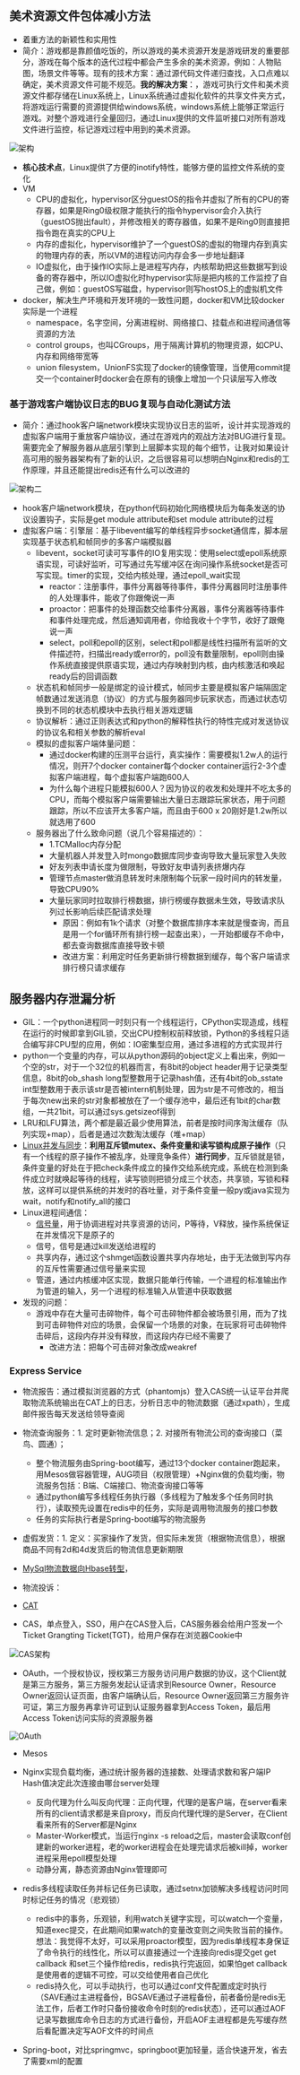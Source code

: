 

## 美术资源文件包体减小方法

- 着重方法的新颖性和实用性
- 简介：游戏都是靠颜值吃饭的，所以游戏的美术资源开发是游戏研发的重要部分，游戏在每个版本的迭代过程中都会产生多余的美术资源，例如：人物贴图，场景文件等等。现有的技术方案：通过源代码文件递归查找，入口点难以确定，美术资源文件可能不规范。**我的解决方案**：，游戏可执行文件和美术资源文件都存储在Linux系统上，Linux系统通过虚拟化软件的共享文件夹方式，将游戏运行需要的资源提供给windows系统，windows系统上能够正常运行游戏。对整个游戏进行全量回归，通过Linux提供的文件监听接口对所有游戏文件进行监控，标记游戏过程中用到的美术资源。

![架构](./架构.png)

- **核心技术点**，Linux提供了方便的inotify特性，能够方便的监控文件系统的变化
- VM
  - CPU的虚拟化，hypervisor区分guestOS的指令并虚拟了所有的CPU的寄存器，如果是Ring0级权限才能执行的指令hypervisor会介入执行（guestOS抛出fault），并修改相关的寄存器值，如果不是Ring0则直接把指令跑在真实的CPU上
  - 内存的虚拟化，hypervisor维护了一个guestOS的虚拟的物理内存到真实的物理内存的表，所以VM的进程访问内存会多一步地址翻译
  - IO虚拟化，由于操作IO实际上是进程写内存，内核帮助把这些数据写到设备的寄存器中，所以IO虚拟化时hypervisor实际是把内核的工作监控了自己做，例如：guestOS写磁盘，hypervisor则写hostOS上的虚拟机文件
- docker，解决生产环境和开发环境的一致性问题，docker和VM比较docker实际是一个进程
  - namespace，名字空间，分离进程树、网络接口、挂载点和进程间通信等资源的方法
  - control groups，也叫CGroups，用于隔离计算机的物理资源，如CPU、内存和网络带宽等
  - union filesystem，UnionFS实现了docker的镜像管理，当使用commit提交一个container时docker会在原有的镜像上增加一个只读层写入修改

### 基于游戏客户端协议日志的BUG复现与自动化测试方法

- 简介：通过hook客户端network模块实现协议日志的监听，设计并实现游戏的虚拟客户端用于重放客户端协议，通过在游戏内的观战方法对BUG进行复现。需要完全了解服务器从底层引擎到上层脚本实现的每个细节，让我对如果设计高可用的服务器架构有了新的认识，之后很容易可以想明白Nginx和redis的工作原理，并且还能提出redis还有什么可以改进的

![架构二](./架构二.png)

- hook客户端network模块，在python代码初始化网络模块后为每条发送的协议设置钩子，实际是get module attribute和set module attribute的过程
- 虚拟客户端：引擎层：基于libevent编写的单线程异步socket通信库，脚本层实现基于状态机和帧同步的多客户端模拟器
  - libevent，socket可读可写事件的IO复用实现：使用select或epoll系统原语实现，可读好监听，可写通过先写缓冲区在询问操作系统socket是否可写实现。timer的实现，交给内核处理，通过epoll_wait实现
    - reactor：注册事件，事件分离器等待事件，事件分离器同时注册事件的人处理事件，能收了你跟俺说一声
    - proactor：把事件的处理函数交给事件分离器，事件分离器等待事件和事件处理完成，然后通知调用者，你给我收十个字节，收好了跟俺说一声
    - select，poll和epoll的区别，select和poll都是线性扫描所有监听的文件描述符，扫描出ready或error的，poll没有数量限制，epoll则由操作系统直接提供原语实现，通过内存映射到内核，由内核激活和唤起ready后的回调函数
  - 状态机和帧同步一般是绑定的设计模式，帧同步主要是模拟客户端隔固定帧数通过发送消息（协议）的方式与服务器同步玩家状态，而通过状态切换到不同的状态机模块中去执行相关游戏逻辑
  - 协议解析：通过正则表达式和python的解释性执行的特性完成对发送协议的协议名和相关参数的解析eval
  - 模拟的虚拟客户端体量问题：
    - 通过docker构建的压测平台运行，真实操作：需要模拟1.2w人的运行情况，则开7个docker container每个docker container运行2-3个虚拟客户端进程，每个虚拟客户端跑600人
    - 为什么每个进程只能模拟600人？因为协议的收发和处理并不吃太多的CPU，而每个模拟客户端需要输出大量日志跟踪玩家状态，用于问题跟踪，所以不应该开太多客户端，而且由于600 x 20刚好是1.2w所以就选用了600
  - 服务器出了什么致命问题（说几个容易描述的）：
    - 1.TCMalloc内存分配
    - 大量机器人并发登入时mongo数据库同步查询导致大量玩家登入失败
    - 好友列表申请长度为做限制，导致好友申请列表挤爆内存
    - 管理节点master做消息转发时未限制每个玩家一段时间内的转发量，导致CPU90%
    - 大量玩家同时拉取排行榜数据，排行榜缓存数据未生效，导致请求队列过长影响后续匹配请求处理
      - 原因：例如有1k个请求（对整个数据库排序本来就是慢查询，而且是用一个for循环所有排行榜一起查出来），一开始都缓存不命中，都去查询数据库直接导致卡顿
      - 改进方案：利用定时任务更新排行榜数据到缓存，每个客户端请求排行榜只请求缓存

## 服务器内存泄漏分析

- GIL：一个python进程同一时刻只有一个线程运行，CPython实现造成，线程在运行的时候即拿到GIL锁，交出CPU控制权前释放锁，Python的多线程只适合编写非CPU型的应用，例如：IO密集型应用，通过多进程的方式实现并行
- python一个变量的内存，可以从python源码的object定义上看出来，例如一个空的str，对于一个32位的机器而言，有8bit的object header用于记录类型信息，8bit的ob_shash long型整数用于记录hash值，还有4bit的ob_sstate int型整数用于表示该str是否被intern机制处理，因为str是不可修改的，相当于每次new出来的str对象都被放在了一个缓存池中，最后还有1bit的char数组，一共21bit，可以通过sys.getsizeof得到
- LRU和LFU算法，两个都是最近最少使用算法，前者是按时间序淘汰缓存（队列实现+map），后者是通过次数淘汰缓存（堆+map）
- [Linux并发与同步](http://www.cnblogs.com/vamei/archive/2012/10/09/2715393.html)：**利用互斥锁mutex、条件变量和读写锁构成原子操作**（只有一个线程的原子操作不被乱序，处理竞争条件）**进行同步**，互斥锁就是锁，条件变量的好处在于把check条件成立的操作交给系统完成，系统在检测到条件成立时就唤起等待的线程，读写锁则把锁分成三个状态，共享锁，写锁和释放，这样可以提供系统的并发时的吞吐量，对于条件变量一般py或java实现为wait，notify和notify_all的接口
- Linux进程间通信：
  - [信号量](https://blog.csdn.net/ljianhui/article/details/10243617)，用于协调进程对共享资源的访问，P等待，V释放，操作系统保证在并发情况下是原子的
  - 信号，信号是通过kill发送给进程的
  - 共享内存，通过这个shmget函数设置共享内存地址，由于无法做到写内存的互斥性需要通过信号量来实现
  - 管道，通过内核缓冲区实现，数据只能单行传输，一个进程的标准输出作为管道的输入，另一个进程的标准输入从管道中获取数据
- 发现的问题：
  - 游戏中存在大量可击碎物件，每个可击碎物件都会被场景引用，而为了找到可击碎物件对应的场景，会保留一个场景的对象，在玩家将可击碎物件击碎后，这段内存并没有释放，而这段内存已经不需要了
    - 改进方法：把每个可击碎对象改成weakref

### Express Service

- 物流报告：通过模拟浏览器的方式（phantomjs）登入CAS统一认证平台并爬取物流系统输出在CAT上的日志，分析日志中的物流数据（通过xpath），生成邮件报告每天发送给领导查阅

- 物流查询服务：1. 定时更新物流信息；2. 对接所有物流公司的查询接口（菜鸟、圆通）；
  - 整个物流服务由Spring-boot编写，通过13个docker container跑起来，用Mesos做容器管理，AUG项目（权限管理）+Nginx做的负载均衡，物流服务包括：B端、C端接口、物流查询接口等等
  - 通过python编写多线程任务执行器（多线程为了触发多个任务同时执行），读取预先设置在redis中的任务，实际是调用物流服务的接口参数
  - 任务的实际执行者是Spring-boot编写的物流服务
- 虚假发货：1. 定义：买家操作了发货，但实际未发货（根据物流信息），根据商品不同有2d和4d发货后的物流信息更新期限
- [MySql物流数据向Hbase转型](http://stor.51cto.com/art/201806/576466.htm)，
- 物流投诉：
- [CAT](https://github.com/dianping/cat)
- CAS，单点登入，SSO，用户在CAS登入后，CAS服务器会给用户签发一个Ticket Grangting Ticket(TGT)，给用户保存在浏览器Cookie中

![CAS架构](/Users/david/github/leetcode/project/CAS架构.png)

- OAuth，一个授权协议，授权第三方服务访问用户数据的协议，这个Client就是第三方服务，第三方服务发起认证请求到Resource Owner，Resource Owner返回认证页面，由客户端确认后，Resource Owner返回第三方服务许可证，第三方服务再拿许可证到认证服务器拿到Access Token，最后用Access Token访问实际的资源服务器

![OAuth](/Users/david/github/leetcode/project/OAuth.png)

- Mesos

- Nginx实现负载均衡，通过统计服务器的连接数、处理请求数和客户端IP Hash值决定此次连接由哪台server处理
  - 反向代理为什么叫反向代理：正向代理，代理的是客户端，在server看来所有的client请求都是来自proxy，而反向代理代理的是Server，在Client看来所有的Server都是Nginx
  - Master-Worker模式，当运行nginx -s reload之后，master会读取conf创建新的worker进程，老的worker进程会在处理完请求后被kill掉，worker进程采用epoll模型处理
  - 动静分离，静态资源由Nginx管理即可
- redis多线程读取任务并标记任务已读取，通过setnx加锁解决多线程访问时同时标记任务的情况（悲观锁）
  - redis中的事务，乐观锁，利用watch关键字实现，可以watch一个变量，知道exec提交，在此期间如果watch的变量改变则之间失败当前的操作。想法：我觉得不太好，可以采用proactor模型，因为redis单线程本身保证了命令执行的线性化，所以可以直接通过一个连接向redis提交get get callback 和set三个操作给redis，redis执行完返回，如果怕get callback是使用者的逻辑不可控，可以交给使用者自己优化
  - redis持久化，可以手动执行，也可以通过conf文件配置成定时执行（SAVE通过主进程备份，BGSAVE通过子进程备份，前者备份是redis无法工作，后者工作时只备份接收命令时刻的redis状态），还可以通过AOF记录写数据库命令日志的方式进行备份，开启AOF主进程都是先写缓存然后看配置决定写AOF文件的时间点
- Spring-boot，对比springmvc，springboot更加轻量，适合快速开发，省去了需要xml的配置
